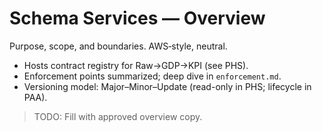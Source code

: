 # Schema Services — Overview

Purpose, scope, and boundaries. AWS‑style, neutral.

- Hosts contract registry for Raw→GDP→KPI (see PHS).
- Enforcement points summarized; deep dive in `enforcement.md`.
- Versioning model: Major–Minor–Update (read-only in PHS; lifecycle in PAA).

> TODO: Fill with approved overview copy.
